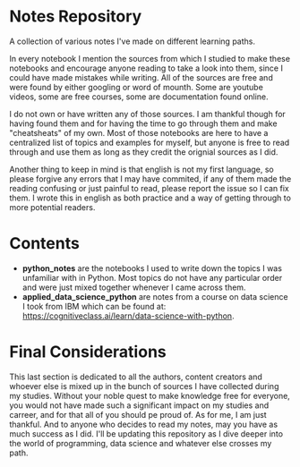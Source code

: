 # Notes Repository
A collection of various notes I've made on different learning paths.

In every notebook I mention the sources from which I studied to make these notebooks and encourage anyone reading to take a look into them, since I could have made mistakes while writing. All of the sources are free and were found by either googling or word of mounth. Some are youtube videos, some are free courses, some are documentation found online.

I do not own or have written any of those sources. I am thankful though for having found them and for having the time to go through them and make "cheatsheats" of my own. Most of those notebooks are here to have a centralized list of topics and examples for myself, but anyone is free to read through and use them as long as they credit the orignial sources as I did.

Another thing to keep in mind is that english is not my first language, so please forgive any errors that I may have commited, if any of them made the reading confusing or just painful to read, please report the issue so I can fix them. I wrote this in english as both practice and a way of getting through to more potential readers.

# Contents
 * **python_notes** are the notebooks I used to write down the topics I was unfamiliar with in Python. Most topics do not have any particular order and were just mixed together whenever I came across them.
 * **applied_data_science_python** are notes from a course on data science I took from IBM which can be found at: https://cognitiveclass.ai/learn/data-science-with-python.
 
 # Final Considerations
 
This last section is dedicated to all the authors, content creators and whoever else is mixed up in the bunch of sources I have collected during my studies. Without your noble quest to make knowledge free for everyone, you would not have made such a significant impact on my studies and carreer, and for that all of you should pe proud of. As for me, I am just thankful. And to anyone who decides to read my notes, may you have as much success as I did. I'll be updating this repository as I dive deeper into the world of programming, data science and whatever else crosses my path.
